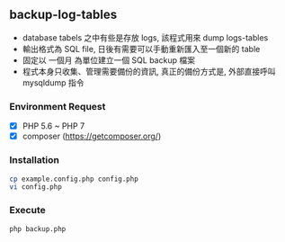 ## backup-log-tables
- database tabels 之中有些是存放 logs, 該程式用來 dump logs-tables
- 輸出格式為 SQL file, 日後有需要可以手動重新匯入至一個新的 table
- 固定以 一個月 為單位建立一個 SQL backup 檔案
- 程式本身只收集、管理需要備份的資訊, 真正的備份方式是, 外部直接呼叫 mysqldump 指令

### Environment Request
- [x] PHP 5.6 ~ PHP 7
- [x] composer (https://getcomposer.org/)

### Installation
```sh
cp example.config.php config.php
vi config.php
```

### Execute
```sh
php backup.php
```

